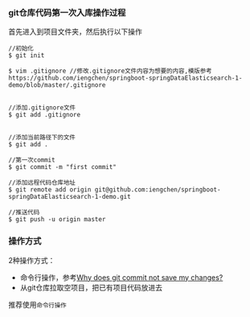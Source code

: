 ### git仓库代码第一次入库操作过程
首先进入到项目文件夹，然后执行以下操作

```
//初始化
$ git init 

$ vim .gitignore //修改.gitignore文件内容为想要的内容,模版参考https://github.com/iengchen/springboot-springDataElasticsearch-1-demo/blob/master/.gitignore


//添加.gitignore文件
$ git add .gitignore 


//添加当前路径下的文件
$ git add . 

//第一次commit
$ git commit -m "first commit"   

//添加远程代码仓库地址
$ git remote add origin git@github.com:iengchen/springboot-springDataElasticsearch-1-demo.git 

//推送代码
$ git push -u origin master 
```


### 操作方式
2种操作方式：
- 命令行操作，参考[Why does git commit not save my changes?](https://stackoverflow.com/questions/7704480/why-does-git-commit-not-save-my-changes)
- 从git仓库拉取空项目，把已有项目代码放进去

推荐使用`命令行操作`